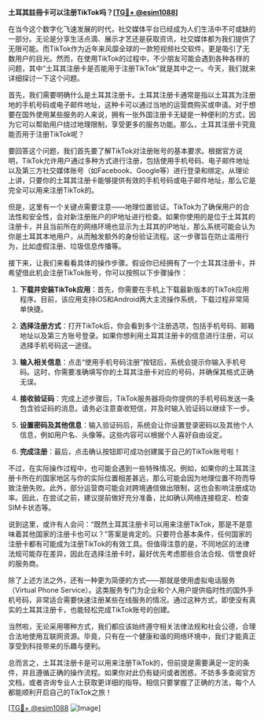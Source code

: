 **土耳其註冊卡可以注册TikTok吗？[[TG💪+ @esim1088](https://t.me/s/esim1088)]**

在当今这个数字化飞速发展的时代，社交媒体平台已经成为人们生活中不可或缺的一部分。无论是分享生活点滴、展示才艺还是获取资讯，社交媒体都为我们提供了无限可能。而TikTok作为近年来风靡全球的一款短视频社交软件，更是吸引了无数用户的目光。然而，在使用TikTok的过程中，不少朋友可能会遇到各种各样的问题，其中“土耳其注册卡是否能用于注册TikTok”就是其中之一。今天，我们就来详细探讨一下这个问题。

首先，我们需要明确什么是土耳其注册卡。土耳其注册卡通常是指以土耳其为注册地的手机号码或电子邮件地址，这种卡可以通过当地的运营商购买或申请。对于想要在国外使用某些服务的人来说，拥有一张外国注册卡无疑是一种便利的方式，因为它可以帮助用户绕过地理限制，享受更多的服务功能。那么，土耳其注册卡究竟能否用于注册TikTok呢？

要回答这个问题，我们首先要了解TikTok对注册账号的基本要求。根据官方说明，TikTok允许用户通过多种方式进行注册，包括使用手机号码、电子邮件地址以及第三方社交媒体账号（如Facebook、Google等）进行登录和绑定。从理论上讲，只要你的土耳其注册卡能够提供有效的手机号码或电子邮件地址，那么它是完全可以用来注册TikTok的。

但是，这里有一个关键点需要注意——地理位置验证。TikTok为了确保用户的合法性和安全性，会对新注册账户的IP地址进行检查。如果你使用的是位于土耳其的注册卡，并且当前所在的网络环境也显示为土耳其的IP地址，那么系统可能会认为你是土耳其本地用户，从而触发额外的身份验证流程。这一步骤旨在防止滥用行为，比如虚假注册、垃圾信息传播等。

接下来，让我们来看看具体的操作步骤。假设你已经拥有了一个土耳其注册卡，并希望借此机会注册TikTok账号，你可以按照以下步骤操作：

1. **下载并安装TikTok应用**：首先，你需要在手机上下载最新版本的TikTok应用程序。目前，该应用支持iOS和Android两大主流操作系统，下载过程非常简单快捷。
   
2. **选择注册方式**：打开TikTok后，你会看到多个注册选项，包括手机号码、邮箱地址以及第三方账号登录。如果你想利用土耳其注册卡的信息进行注册，可以选择手机号码这一途径。

3. **输入相关信息**：点击“使用手机号码注册”按钮后，系统会提示你输入手机号码。这时，你需要准确填写你的土耳其注册卡对应的号码，并确保其格式正确无误。

4. **接收验证码**：完成上述步骤后，TikTok服务器将向你提供的手机号码发送一条包含验证码的消息。请务必注意查收短信，并及时输入验证码以继续下一步。

5. **设置密码及其他信息**：输入验证码后，系统会让你设置登录密码以及其他个人信息，例如用户名、头像等。这些内容可以根据个人喜好自由设定。

6. **完成注册**：最后，点击确认按钮即可成功创建属于自己的TikTok账号啦！

不过，在实际操作过程中，也可能会遇到一些特殊情况。例如，如果你的土耳其注册卡所在的国家地区与你的实际位置相差甚远，那么可能会因为地理位置不符而导致注册失败。此外，部分运营商可能会对跨境通信做出限制，这也会影响注册成功率。因此，在尝试之前，建议提前做好充分准备，比如确认网络连接稳定、检查SIM卡状态等。

说到这里，或许有人会问：“既然土耳其注册卡可以用来注册TikTok，那是不是意味着其他国家的注册卡也可以？”答案是肯定的。只要符合基本条件，任何国家的注册卡都有可能成为注册TikTok的有效工具。但值得注意的是，不同地区的法律法规可能存在差异，因此在选择注册卡时，最好优先考虑那些合法合规、信誉良好的服务商。

除了上述方法之外，还有一种更为简便的方式——那就是使用虚拟电话服务（Virtual Phone Service）。这类服务专门为企业和个人用户提供临时性的国外手机号码，非常适合需要快速注册某些在线服务的情况。通过这种方式，即使没有真实的土耳其注册卡，也能轻松完成TikTok账号的创建。

当然啦，无论采用哪种方式，我们都应该始终遵守相关法律法规和社会公德，合理合法地使用互联网资源。毕竟，只有在一个健康和谐的网络环境中，我们才能真正享受到科技带来的乐趣与便利。

总而言之，土耳其注册卡是可以用来注册TikTok的，但前提是需要满足一定的条件，并且遵循正确的操作流程。如果你对此仍有疑问或者困惑，不妨多多查阅官方文档，或者咨询专业人士获取更详细的指导。相信只要掌握了正确的方法，每个人都能顺利开启自己的TikTok之旅！

[[TG💪+ @esim1088](https://t.me/s/esim1088) ![Image](https://i.postimg.cc/4NQfJmqS/Snipaste-2025-05-13-00-14-12.png)]